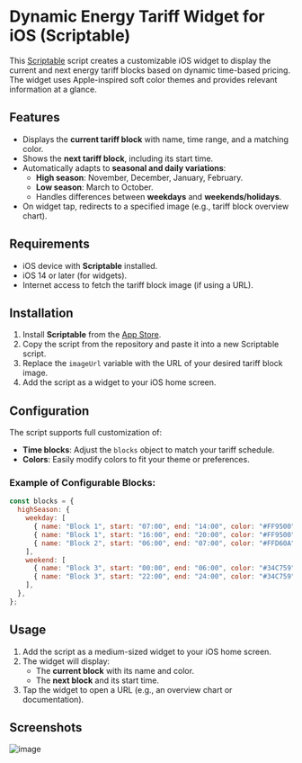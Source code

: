 # Dynamic Energy Tariff Widget for iOS (Scriptable)

This [Scriptable](https://scriptable.app) script creates a customizable iOS widget to display the current and next energy tariff blocks based on dynamic time-based pricing. The widget uses Apple-inspired soft color themes and provides relevant information at a glance.

## Features

- Displays the **current tariff block** with name, time range, and a matching color.
- Shows the **next tariff block**, including its start time.
- Automatically adapts to **seasonal and daily variations**:
  - **High season**: November, December, January, February.
  - **Low season**: March to October.
  - Handles differences between **weekdays** and **weekends/holidays**.
- On widget tap, redirects to a specified image (e.g., tariff block overview chart).

## Requirements

- iOS device with **Scriptable** installed.
- iOS 14 or later (for widgets).
- Internet access to fetch the tariff block image (if using a URL).

## Installation

1. Install **Scriptable** from the [App Store](https://apps.apple.com/app/scriptable/id1405459188).
2. Copy the script from the repository and paste it into a new Scriptable script.
3. Replace the `imageUrl` variable with the URL of your desired tariff block image.
4. Add the script as a widget to your iOS home screen.

## Configuration

The script supports full customization of:
- **Time blocks**: Adjust the `blocks` object to match your tariff schedule.
- **Colors**: Easily modify colors to fit your theme or preferences.

### Example of Configurable Blocks:
```javascript
const blocks = {
  highSeason: {
    weekday: [
      { name: "Block 1", start: "07:00", end: "14:00", color: "#FF9500" },
      { name: "Block 1", start: "16:00", end: "20:00", color: "#FF9500" },
      { name: "Block 2", start: "06:00", end: "07:00", color: "#FFD60A" },
    ],
    weekend: [
      { name: "Block 3", start: "00:00", end: "06:00", color: "#34C759" },
      { name: "Block 3", start: "22:00", end: "24:00", color: "#34C759" },
    ],
  },
};
```

## Usage

1. Add the script as a medium-sized widget to your iOS home screen.
2. The widget will display:
   - The **current block** with its name and color.
   - The **next block** and its start time.
3. Tap the widget to open a URL (e.g., an overview chart or documentation).

## Screenshots

![image](https://github.com/user-attachments/assets/bc622c62-c3f9-41c5-9e08-c6aed53db376)




